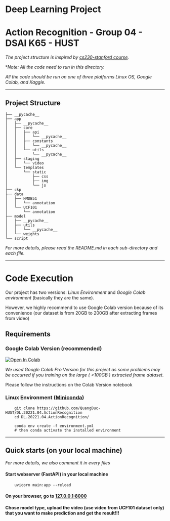 # Deep Learning Project
# Action Recognition - Group 04 - DSAI K65 - HUST 
*The project structure is inspired by [cs230-stanford course](https://github.com/cs230-stanford/cs230-code-examples).*

**Note: All the code need to run in this directory.* 

*All the code should be run on one of three platforms Linux OS, Google Colab, and Kaggle.*

---
## Project Structure 

```
├── __pycache__
├── app
│   ├── __pycache__
│   ├── core
│   │   ├── api
│   │   │   └── __pycache__
│   │   ├── constants
│   │   │   └── __pycache__
│   │   └── utils
│   │       └── __pycache__
│   ├── staging
│   │   └── video
│   └── templates
│       └── static
│           ├── css
│           ├── img
│           └── js
├── ckp
├── data
│   ├── HMDB51
│   │   └── annotation
│   └── UCF101
│       └── annotation
├── model
│   ├── __pycache__
│   ├── utils
│   │   └── __pycache__
│   └── weights
└── script
```
*For more details, please read the README.md in each sub-directory and each file.*

---
# Code Execution   
Our project has two versions: *Linux Environment* and *Google Colab environment* (basically they are the same). 

However, we highly recommend to use Google Colab version because of its convenience (our dataset is from 20GB to 200GB after extracting frames from video)

## Requirements
### Google Colab Version (recommended)

[![Open In Colab](https://colab.research.google.com/assets/colab-badge.svg)](https://drive.google.com/drive/folders/1_L19tnAa6udACh7cNzx7mI6-KUYZReG_?usp=sharing)

*We used Google Colab Pro Version for this project as some problems may be occurred if you training on the large ( >100GB ) extracted frame dataset.*

Please follow the instructions on the Colab Version notebook
### Linux Environment ([Miniconda](https://docs.conda.io/en/latest/miniconda.html))
```
    git clone https://github.com/QuangDuc-HUST/DL.20221.04.ActionRecognition
    cd DL.20221.04.ActionRecognition/

    conda env create -f environment.yml
    # then conda activate the installed environment
```
---


## Quick starts (on your local machine)
*For more details, we also comment it in every files*


#### Start webserver (FastAPI) in your local machine
```
    uvicorn main:app --reload
```

#### On your browser, go to <a href="http://127.0.0.1:8000" class="external-link" target="_blank">127.0.0.1:8000</a>

#### Chose model type, upload the video (use video from UCF101 dataset only) that you want to make prediction and get the result!!!



